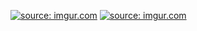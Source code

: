 <a href="https://imgur.com/RFw15Ia"><img src="https://i.imgur.com/RFw15Ia.png" title="source: imgur.com" /></a>
<a href="https://i.imgur.com/1aXQeMk.png"><img src="https://i.imgur.com/1aXQeMk.png" title="source: imgur.com" /></a>
